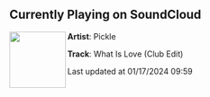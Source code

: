 ## Currently Playing on SoundCloud

[<img align="left" width="100" src="https://i1.sndcdn.com/artworks-HOCBjuDymb2XcEpE-KoPeNQ-t500x500.jpg">](https://soundcloud.com/picklesounds/pickle-what-is-love)

**Artist**: Pickle 

**Track**: What Is Love (Club Edit)

Last updated at 01/17/2024 09:59
